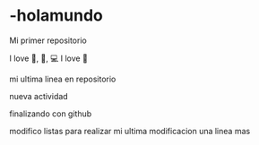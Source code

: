 # -holamundo

Mi primer repositorio

I love 🍔, 🍦, 💻 
I love 🐶



mi ultima linea en repositorio

nueva actividad

finalizando con github

modifico listas
para realizar mi ultima modificacion
una linea mas



